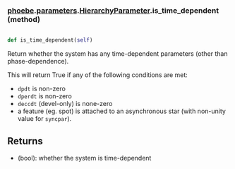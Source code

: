 ### [phoebe](phoebe.md).[parameters](phoebe.parameters.md).[HierarchyParameter](phoebe.parameters.HierarchyParameter.md).is_time_dependent (method)


```py

def is_time_dependent(self)

```



Return whether the system has any time-dependent parameters (other than
phase-dependence).

This will return True if any of the following conditions are met:
* `dpdt` is non-zero
* `dperdt` is non-zero
* `deccdt` (devel-only) is none-zero
* a feature (eg. spot) is attached to an asynchronous star (with
    non-unity value for `syncpar`).

Returns
---------
* (bool): whether the system is time-dependent

